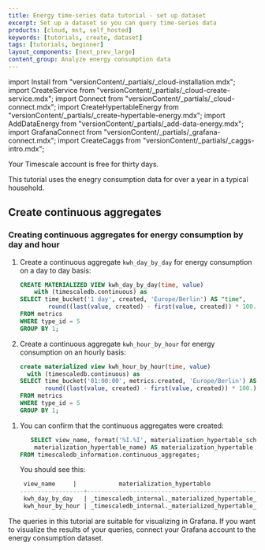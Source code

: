 ```yaml
---
title: Energy time-series data tutorial - set up dataset
excerpt: Set up a dataset so you can query time-series data
products: [cloud, mst, self_hosted]
keywords: [tutorials, create, dataset]
tags: [tutorials, beginner]
layout_components: [next_prev_large]
content_group: Analyze energy consumption data
---
```


import Install from "versionContent/_partials/_cloud-installation.mdx";
import CreateService from "versionContent/_partials/_cloud-create-service.mdx";
import Connect from "versionContent/_partials/_cloud-connect.mdx";
import CreateHypertableEnergy from "versionContent/_partials/_create-hypertable-energy.mdx";
import AddDataEnergy from "versionContent/_partials/_add-data-energy.mdx";
import GrafanaConnect from "versionContent/_partials/_grafana-connect.mdx";
import CreateCaggs from "versionContent/_partials/_caggs-intro.mdx";

<Collapsible heading="Sign up for Timescale">

Your Timescale account is free for thirty days.

<Install />

</Collapsible>

<Collapsible heading="Create a service">

<CreateService demoData={false} />

</Collapsible>

<Collapsible heading="Connect to your service">

<Connect />

</Collapsible>

<Collapsible heading="The dataset">

This tutorial uses the enegry consumption data for over a year in a typical household.

<CreateHypertableEnergy />

<AddDataEnergy />

</Collapsible>

<Collapsible heading="Downsampling the data">

<CreateCaggs />

## Create continuous aggregates

<Procedure>

### Creating continuous aggregates for energy consumption by day and hour

1.  Create a continuous aggregate `kwh_day_by_day` for energy consumption on a
    day to day basis:

    ```sql
    CREATE MATERIALIZED VIEW kwh_day_by_day(time, value)
        with (timescaledb.continuous) as
    SELECT time_bucket('1 day', created, 'Europe/Berlin') AS "time",
            round((last(value, created) - first(value, created)) * 100.) / 100. AS value
    FROM metrics
    WHERE type_id = 5
    GROUP BY 1;
    ```

1.  Create a continuous aggregate `kwh_hour_by_hour` for energy consumption on
    an hourly basis:

    ```sql
    create materialized view kwh_hour_by_hour(time, value)
      with (timescaledb.continuous) as
    SELECT time_bucket('01:00:00', metrics.created, 'Europe/Berlin') AS "time",
           round((last(value, created) - first(value, created)) * 100.) / 100. AS value
    FROM metrics
    WHERE type_id = 5
    GROUP BY 1;
    ```

</Procedure>

1.  You can confirm that the continuous aggregates were created:

    ```sql
       SELECT view_name, format('%I.%I', materialization_hypertable_schema,
        materialization_hypertable_name) AS materialization_hypertable
    FROM timescaledb_information.continuous_aggregates;
    ```

    You should see this:

    ```sql
     view_name     |            materialization_hypertable            
    ------------------+--------------------------------------------------
     kwh_day_by_day   | _timescaledb_internal._materialized_hypertable_2
     kwh_hour_by_hour | _timescaledb_internal._materialized_hypertable_3

    ```

</Collapsible>

<Collapsible heading="Connect to Grafana">

The queries in this tutorial are suitable for visualizing in Grafana. If you
want to visualize the results of your queries, connect your Grafana account to
the energy consumption dataset.

<GrafanaConnect />

</Collapsible>
